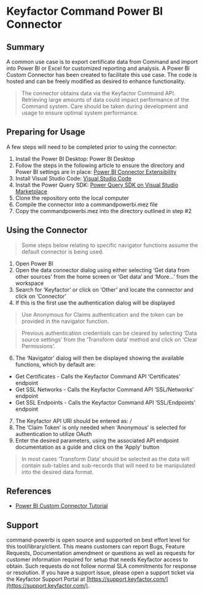# Keyfactor Command Power BI Connector
## Summary
A common use case is to export certificate data from Command and import into Power BI or Excel for customized reporting and analysis.  A Power BI Custom Connector has been created to facilitate this use case.  The code is hosted and can be freely modified as desired to enhance functionality.

> The connector obtains data via the Keyfactor Command API. Retrieving large amounts of data could impact performance of the Command system.  Care should be taken during development and usage to ensure optimal system performance. 

## Preparing for Usage
A few steps will need to be completed prior to using the connector:
1. Install the Power BI Desktop: Power BI Desktop
2. Follow the steps in the following article to ensure the directory and Power BI settings are in place: [Power BI Connector Extensibility](https://learn.microsoft.com/en-us/power-bi/connect-data/desktop-connector-extensibility)
3. Install Visual Studio Code: [Visual Studio Code](https://code.visualstudio.com/)
4. Install the Power Query SDK: [Power Query SDK on Visual Studio Marketplace](https://marketplace.visualstudio.com/items?itemName=PowerQuery.vscode-powerquery-sdk)
5. Clone the repository onto the local computer
6. Compile the connector into a commandpowerbi.mez file
7. Copy the commandpowerbi.mez into the directory outlined in step #2

## Using the Connector
> Some steps below relating to specific navigator functions assume the default connector is being used.

1. Open Power BI
2. Open the data connector dialog using either selecting ‘Get data from other sources’ from the home screen or ‘Get data’ and ‘More…’ from the workspace
3. Search for ‘Keyfactor’ or click on ‘Other’ and locate the connector and click on ‘Connector’
4. If this is the first use the authentication dialog will be displayed

> Use Anonymous for Claims authentication and the token can be provided in the navigator function.

> Previous authentication credentials can be cleared by selecting ‘Data source settings’ from the ‘Transform data’ method and click on ‘Clear Permissions’.

6. The ‘Navigator’ dialog will then be displayed showing the available functions, which by default are:
  - Get Certificates - Calls the Keyfactor Command API ‘Certificates' endpoint
  - Get SSL Networks - Calls the Keyfactor Command API ‘SSL/Networks’ endpoint
  - Get SSL Endpoints - Calls the Keyfactor Command API ‘SSL/Endpoints’ endpoint
7. The Keyfactor API URI should be entered as: <keyfactor command host>/<api endpoint>
8. The ‘Claim Token’ is only needed when ‘Anonymous’ is selected for authentication to utilize OAuth
9. Enter the desired parameters, using the associated API endpoint documentation as a guide and click on the ‘Apply’ button

> In most cases ‘Transform Data’ should be selected as the data will contain sub-tables and sub-records that will need to be manipulated into the desired data format.

## References
- [Power BI Custom Connector Tutorial](https://learn.microsoft.com/en-us/power-query/samples/trippin/readme)

## Support
command-powerbi is open source and supported on best effort level for this tool/library/client.  This means customers can report Bugs, Feature Requests, Documentation amendment or questions as well as requests for customer information required for setup that needs Keyfactor access to obtain. Such requests do not follow normal SLA commitments for response or resolution. If you have a support issue, please open a support ticket via the Keyfactor Support Portal at [https://support.keyfactor.com/](https://support.keyfactor.com/).
